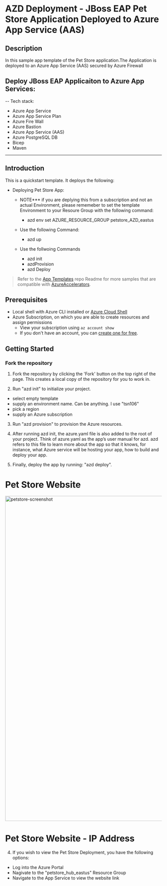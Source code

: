 # AZD Deployment - JBoss EAP Pet Store Application Deployed to Azure App Service (AAS) 
## Description 
In this sample app template of the Pet Store application.The  Application is deployed to an Azure App Service (AAS) secured by Azure Firewall

## Deploy JBoss EAP Applicaiton to Azure App Services:

--
Tech stack:

- Azure App Service
- Azure App Service Plan
- Azure Fire Wall
- Azure Bastion
- Azure App Service (AAS)
- Azure PostgreSQL DB
- Bicep
- Maven

---

## Introduction

This is a quickstart template. It deploys the following:

* Deploying Pet Store App:
  * NOTE*** if you are deplying this from a subscription and not an actual Environment, please rememeber to set the template Environment to your Resoure Group with the following command:
    - azd env set AZURE_RESOURCE_GROUP petstore_AZD_eastus
  
  * Use the following Command:
    - azd up 
 
  * Use the follwoing Commands
    - azd init
    - azdProvision
    - azd  Deploy

> Refer to the [App Templates](https://github.com/microsoft/App-Templates) repo Readme for more samples that are compatible with [AzureAccelerators](https://github.com/Azure/azure-dev/).

## Prerequisites
- Local shell with Azure CLI installed or [Azure Cloud Shell](https://ms.portal.azure.com/#cloudshell/)
- Azure Subscription, on which you are able to create resources and assign permissions
  - View your subscription using ```az account show``` 
  - If you don't have an account, you can [create one for free](https://azure.microsoft.com/free).  

## Getting Started
### Fork the repository

1.  Fork the repository by clicking the 'Fork' button on the top right of the page.
This creates a local copy of the repository for you to work in. 

2.  Run "azd init" to initialize your project. 
  - select empty template
  - supply an environment name. Can be anything. I use "tsn106"
  - pick a region
  - supply an Azure subscription

3. Run "azd provision" to provision the Azure resources.  
  
4. After running azd init, the azure.yaml file is also added to the root of your project. Think of azure.yaml as the app’s user manual for azd. azd refers to this file to learn more about the app so that it knows, for instance, what Azure service will be hosting your app, how to build and deploy your app.

5. Finally, deploy the app by running: "azd deploy".
 
# Pet Store Website

<img width="1042" alt="petstore-screenshot" src="https://github.com/MikeTB-Microsoft/App_Template_JBoss_EAP_on_AppService/blob/main/src/jbossappser-construction/images/petstore02.png">


# Pet Store Website - IP Address 

4. If you wish to view the Pet Store Deployment, you have the following options:

- Log into the Azure Portal
- Nagivate to the "petstore_hub_eastus" Resource Group
- Navigate to the App Service to view the website link
